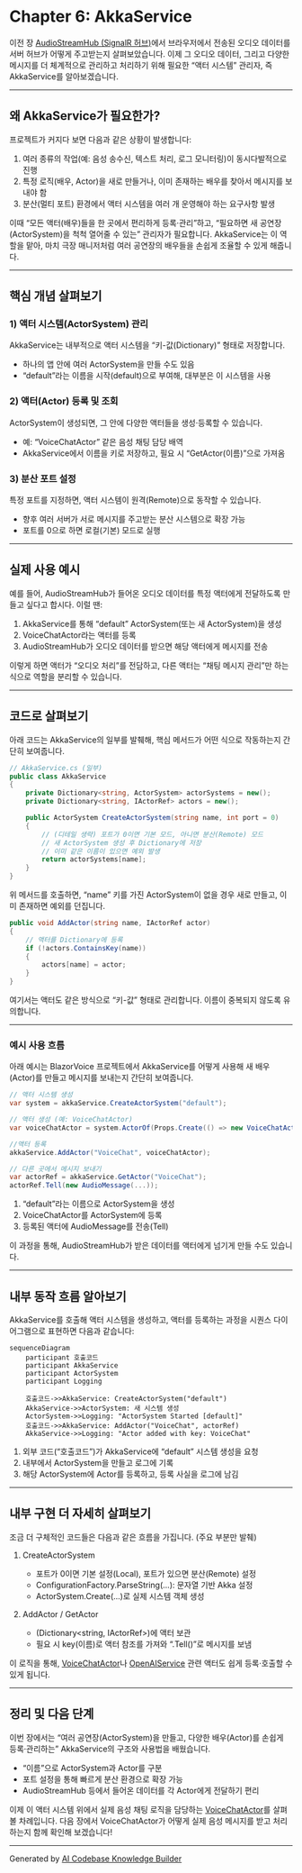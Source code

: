 # Chapter 6: AkkaService

이전 장 [AudioStreamHub (SignalR 허브)](05_audiostreamhub__signalr_허브__.md)에서 브라우저에서 전송된 오디오 데이터를 서버 허브가 어떻게 주고받는지 살펴보았습니다. 이제 그 오디오 데이터, 그리고 다양한 메시지를 더 체계적으로 관리하고 처리하기 위해 필요한 “액터 시스템” 관리자, 즉 AkkaService를 알아보겠습니다.

---

## 왜 AkkaService가 필요한가?

프로젝트가 커지다 보면 다음과 같은 상황이 발생합니다:
1. 여러 종류의 작업(예: 음성 송수신, 텍스트 처리, 로그 모니터링)이 동시다발적으로 진행  
2. 특정 로직(배우, Actor)을 새로 만들거나, 이미 존재하는 배우를 찾아서 메시지를 보내야 함  
3. 분산(멀티 포트) 환경에서 액터 시스템을 여러 개 운영해야 하는 요구사항 발생  

이때 “모든 액터(배우)들을 한 곳에서 편리하게 등록·관리”하고, “필요하면 새 공연장(ActorSystem)을 척척 열어줄 수 있는” 관리자가 필요합니다. AkkaService는 이 역할을 맡아, 마치 극장 매니저처럼 여러 공연장의 배우들을 손쉽게 조율할 수 있게 해줍니다.

---

## 핵심 개념 살펴보기

### 1) 액터 시스템(ActorSystem) 관리
AkkaService는 내부적으로 액터 시스템을 “키-값(Dictionary)” 형태로 저장합니다.  
- 하나의 앱 안에 여러 ActorSystem을 만들 수도 있음  
- “default”라는 이름을 시작(default)으로 부여해, 대부분은 이 시스템을 사용  

### 2) 액터(Actor) 등록 및 조회
ActorSystem이 생성되면, 그 안에 다양한 액터들을 생성·등록할 수 있습니다.  
- 예: “VoiceChatActor” 같은 음성 채팅 담당 배역  
- AkkaService에서 이름을 키로 저장하고, 필요 시 “GetActor(이름)”으로 가져옴  

### 3) 분산 포트 설정
특정 포트를 지정하면, 액터 시스템이 원격(Remote)으로 동작할 수 있습니다.  
- 향후 여러 서버가 서로 메시지를 주고받는 분산 시스템으로 확장 가능  
- 포트를 0으로 하면 로컬(기본) 모드로 실행  

---

## 실제 사용 예시

예를 들어, AudioStreamHub가 들어온 오디오 데이터를 특정 액터에게 전달하도록 만들고 싶다고 합시다. 이럴 땐:

1. AkkaService를 통해 “default” ActorSystem(또는 새 ActorSystem)을 생성  
2. VoiceChatActor라는 액터를 등록  
3. AudioStreamHub가 오디오 데이터를 받으면 해당 액터에게 메시지를 전송  

이렇게 하면 액터가 “오디오 처리”를 전담하고, 다른 액터는 “채팅 메시지 관리”만 하는 식으로 역할을 분리할 수 있습니다.

---

## 코드로 살펴보기

아래 코드는 AkkaService의 일부를 발췌해, 핵심 메서드가 어떤 식으로 작동하는지 간단히 보여줍니다.

```csharp
// AkkaService.cs (일부)
public class AkkaService
{
    private Dictionary<string, ActorSystem> actorSystems = new();
    private Dictionary<string, IActorRef> actors = new();

    public ActorSystem CreateActorSystem(string name, int port = 0)
    {
        // (디테일 생략) 포트가 0이면 기본 모드, 아니면 분산(Remote) 모드
        // 새 ActorSystem 생성 후 Dictionary에 저장
        // 이미 같은 이름이 있으면 예외 발생
        return actorSystems[name];
    }
}
```

위 메서드를 호출하면, “name” 키를 가진 ActorSystem이 없을 경우 새로 만들고, 이미 존재하면 예외를 던집니다.

```csharp
public void AddActor(string name, IActorRef actor)
{
    // 액터를 Dictionary에 등록
    if (!actors.ContainsKey(name))
    {
        actors[name] = actor;
    }
}
```

여기서는 액터도 같은 방식으로 “키-값” 형태로 관리합니다. 이름이 중복되지 않도록 유의합니다.

---

### 예시 사용 흐름

아래 예시는 BlazorVoice 프로젝트에서 AkkaService를 어떻게 사용해 새 배우(Actor)를 만들고 메시지를 보내는지 간단히 보여줍니다.

```csharp
// 액터 시스템 생성
var system = akkaService.CreateActorSystem("default");

// 액터 생성 (예: VoiceChatActor)
var voiceChatActor = system.ActorOf(Props.Create(() => new VoiceChatActor()), "VoiceChatActor");

//액터 등록
akkaService.AddActor("VoiceChat", voiceChatActor);

// 다른 곳에서 메시지 보내기
var actorRef = akkaService.GetActor("VoiceChat");
actorRef.Tell(new AudioMessage(...)); 
```

1. “default”라는 이름으로 ActorSystem을 생성  
2. VoiceChatActor를 ActorSystem에 등록  
3. 등록된 액터에 AudioMessage를 전송(Tell)  

이 과정을 통해, AudioStreamHub가 받은 데이터를 액터에게 넘기게 만들 수도 있습니다.

---

## 내부 동작 흐름 알아보기

AkkaService를 호출해 액터 시스템을 생성하고, 액터를 등록하는 과정을 시퀀스 다이어그램으로 표현하면 다음과 같습니다:

```mermaid
sequenceDiagram
    participant 호출코드
    participant AkkaService
    participant ActorSystem
    participant Logging

    호출코드->>AkkaService: CreateActorSystem("default")
    AkkaService->>ActorSystem: 새 시스템 생성
    ActorSystem->>Logging: "ActorSystem Started [default]"
    호출코드->>AkkaService: AddActor("VoiceChat", actorRef)
    AkkaService->>Logging: "Actor added with key: VoiceChat"
```

1. 외부 코드(“호출코드”)가 AkkaService에 “default” 시스템 생성을 요청  
2. 내부에서 ActorSystem을 만들고 로그에 기록  
3. 해당 ActorSystem에 Actor를 등록하고, 등록 사실을 로그에 남김  

---

## 내부 구현 더 자세히 살펴보기

조금 더 구체적인 코드들은 다음과 같은 흐름을 가집니다. (주요 부분만 발췌)

1) CreateActorSystem  
   - 포트가 0이면 기본 설정(Local), 포트가 있으면 분산(Remote) 설정   
   - ConfigurationFactory.ParseString(...): 문자열 기반 Akka 설정   
   - ActorSystem.Create(...)로 실제 시스템 객체 생성

2) AddActor / GetActor  
   - (Dictionary<string, IActorRef>)에 액터 보관  
   - 필요 시 key(이름)로 액터 참조를 가져와 “.Tell()”로 메시지를 보냄  

이 로직을 통해, [VoiceChatActor](07_voicechatactor_.md)나 [OpenAIService](08_openaiservice_.md) 관련 액터도 쉽게 등록·호출할 수 있게 됩니다.

---

## 정리 및 다음 단계

이번 장에서는 “여러 공연장(ActorSystem)을 만들고, 다양한 배우(Actor)를 손쉽게 등록·관리하는” AkkaService의 구조와 사용법을 배웠습니다.  
- “이름”으로 ActorSystem과 Actor를 구분  
- 포트 설정을 통해 빠르게 분산 환경으로 확장 가능  
- AudioStreamHub 등에서 들어온 데이터를 각 Actor에게 전달하기 편리  

이제 이 액터 시스템 위에서 실제 음성 채팅 로직을 담당하는 [VoiceChatActor](07_voicechatactor_.md)를 살펴볼 차례입니다. 다음 장에서 VoiceChatActor가 어떻게 실제 음성 메시지를 받고 처리하는지 함께 확인해 보겠습니다!  

---

Generated by [AI Codebase Knowledge Builder](https://github.com/The-Pocket/Tutorial-Codebase-Knowledge)